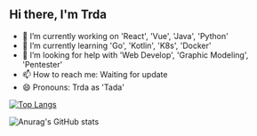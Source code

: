 ## Hi there, I'm Trda

- 🔭 I’m currently working on 'React', 'Vue', 'Java', 'Python'
- 🌱 I’m currently learning 'Go', 'Kotlin', 'K8s', 'Docker'
- 🤔 I’m looking for help with 'Web Develop', 'Graphic Modeling', 'Pentester'
- 📫 How to reach me: Waiting for update
- 😄 Pronouns: Trda as 'Tada'


[![Top Langs](https://github-readme-stats.vercel.app/api/top-langs/?username=anuraghazra)](https://github.com/anuraghazra/github-readme-stats) 

![Anurag's GitHub stats](https://github-readme-stats.vercel.app/api?username=Trda092&show_icons=true&theme=tokyonight)


